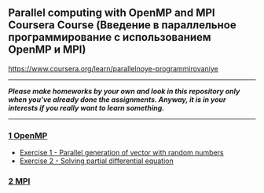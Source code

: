 ## Parallel computing with OpenMP and MPI Coursera Course (Введение в параллельное программирование с использованием OpenMP и MPI)
https://www.coursera.org/learn/parallelnoye-programmirovaniye

___
***Please make homeworks by your own and look in this repository only when you've already done the assignments. Anyway, it is in your interests if you really want to learn something.***
___

### [1 OpenMP](https://github.com/maxis42/Parallel-computing-Coursera/tree/master/1%20OpenMP)
* [Exercise 1 - Parallel generation of vector with random numbers](https://github.com/maxis42/Parallel-computing-Coursera/tree/master/1%20OpenMP/Week%202/Exercise1_OpenMP)
* [Exercise 2 - Solving partial differential equation](https://github.com/maxis42/Parallel-computing-Coursera/tree/master/1%20OpenMP/Week%203/Exercise2_OpenMP)

### [2 MPI](https://github.com/maxis42/Parallel-computing-Coursera/tree/master/2%20MPI)
